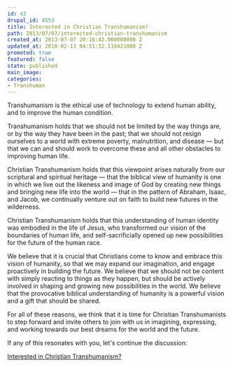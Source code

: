 ```yaml
---
id: 43
drupal_id: 4553
title: Interested in Christian Transhumanism?
path: 2013/07/07/interested-christian-transhumanism
created_at: 2013-07-07 20:16:42.000000000 Z
updated_at: 2018-02-13 04:51:32.118421000 Z
promoted: true
featured: false
state: published
main_image: 
categories:
- Transhuman
---
```

Transhumanism is the ethical use of technology to extend human ability, and to improve the human condition.

Transhumanism holds that we should not be limited by the way things are, or by the way they have been in the past; that we should not resign ourselves to a world with extreme poverty, malnutrition, and disease — but that we can and should work to overcome these and all other obstacles to improving human life.

Christian Transhumanism holds that this viewpoint arises naturally from our scriptural and spiritual heritage — that the biblical view of humanity is one in which we live out the likeness and image of God by creating new things and bringing new life into the world — that in the pattern of Abraham, Isaac, and Jacob, we continually venture out on faith to build new futures in the wilderness.

Christian Transhumanism holds that this understanding of human identity was embodied in the life of Jesus, who transformed our vision of the boundaries of human life, and self-sacrificially opened up new possibilities for the future of the human race.

We believe that it is crucial that Christians come to know and embrace this vision of humanity, so that we may expand our imagination, and engage proactively in building the future. We believe that we should not be content with simply reacting to things as they happen, but should be actively involved in shaping and growing new possibilities in the world. We believe that the provocative biblical understanding of humanity is a powerful vision and a gift that should be shared.

For all of these reasons, we think that it is time for Christian Transhumanists to step forward and invite others to join with us in imagining, expressing, and working towards our best dreams for the world and the future.  

If any of this resonates with you, let's continue the discussion:  

[Interested in Christian Transhumanism?](https://www.christiantranshumanism.org/)    
